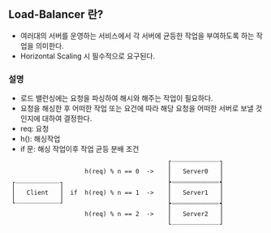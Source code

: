 ## Load-Balancer 란?
- 여러대의 서버를 운영하는 서비스에서 각 서버에 균등한 작업을 부여하도록 하는 작업을 의미한다.
- Horizontal Scaling 시 필수적으로 요구된다.

### 설명
- 로드 밸런싱에는 요청을 파싱하여 해시와 해주는 작업이 필요하다.
- 요청을 해싱한 후 어떠한 작업 또는 요건에 따라 해당 요청을 어떠한 서버로 보낼 것인지에 대하여 결정한다.
- req: 요청
- h(): 해싱작업
- if 문: 해싱 작업이후 작업 균등 분배 조건

```
                                            ⎡‾‾‾‾‾‾‾‾‾‾‾‾‾⎤
                     h(req) % n == 0  ->    ⎜   Server0   ⎥
                                            ⎣_____________⎦
 ⎡‾‾‾‾‾‾‾‾‾‾‾‾⎤                             ⎡‾‾‾‾‾‾‾‾‾‾‾‾‾⎤
 ⎜   Client   ⎥  if  h(req) % n == 1  ->    ⎜   Server1   ⎥
 ⎣____________⎦                             ⎣_____________⎦
                                            ⎡‾‾‾‾‾‾‾‾‾‾‾‾‾⎤
                     h(req) % n == 2  ->    ⎜   Server2   ⎥
                                            ⎣_____________⎦
```